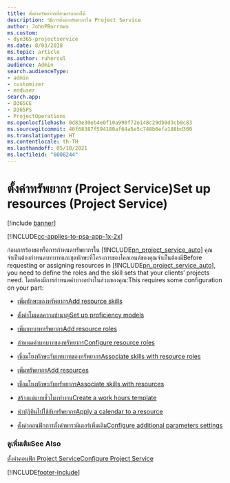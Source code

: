```yaml
---
title: ตั้งค่าทรัพยากรที่สามารถจองได้
description: วิธีการตั้งค่าทรัพยากรใน Project Service
author: JohnPBurrows
ms.custom:
- dyn365-projectservice
ms.date: 8/03/2018
ms.topic: article
ms.author: ruhercul
audience: Admin
search.audienceType:
- admin
- customizer
- enduser
search.app:
- D365CE
- D365PS
- ProjectOperations
ms.openlocfilehash: 0d83e30eb4e0f10a990f72e148c29db9d3cb0c83
ms.sourcegitcommit: 40f68387f594180af64a5e5c748b6efa188bd300
ms.translationtype: HT
ms.contentlocale: th-TH
ms.lasthandoff: 05/10/2021
ms.locfileid: "6008244"
---
```

# <a name="set-up-resources-project-service"></a><span data-ttu-id="f60ce-103">ตั้งค่าทรัพยากร (Project Service)</span><span class="sxs-lookup"><span data-stu-id="f60ce-103">Set up resources (Project Service)</span></span>

[!include [banner](../includes/psa-now-project-operations.md)]

[!INCLUDE[cc-applies-to-psa-app-1x-2x](../includes/cc-applies-to-psa-app-1x-2x.md)]

<span data-ttu-id="f60ce-104">ก่อนการร้องขอหรือการกำหนดทรัพยากรใน [!INCLUDE[pn_project_service_auto](../includes/pn-project-service-auto.md)] คุณจำเป็นต้องกำหนดบทบาทและชุดทักษะที่โครงการของไคลเอนต์ของคุณจำเป็นต้องมี</span><span class="sxs-lookup"><span data-stu-id="f60ce-104">Before requesting or assigning resources in [!INCLUDE[pn_project_service_auto](../includes/pn-project-service-auto.md)], you need to define the roles and the skill sets that your clients’ projects need.</span></span> <span data-ttu-id="f60ce-105">โดยต้องมีการกำหนดค่าบางอย่างในส่วนของคุณ:</span><span class="sxs-lookup"><span data-stu-id="f60ce-105">This requires some configuration on your part:</span></span>  
  
-   [<span data-ttu-id="f60ce-106">เพิ่มทักษะของทรัพยากร</span><span class="sxs-lookup"><span data-stu-id="f60ce-106">Add resource skills</span></span>](../psa/add-resource-skills.md)  
  
-   [<span data-ttu-id="f60ce-107">ตั้งค่าโมเดลความชำนาญ</span><span class="sxs-lookup"><span data-stu-id="f60ce-107">Set up proficiency models</span></span>](../psa/set-up-proficiency-models.md)  
  
-   [<span data-ttu-id="f60ce-108">เพิ่มบทบาททรัพยากร</span><span class="sxs-lookup"><span data-stu-id="f60ce-108">Add resource roles</span></span>](../psa/add-resource-roles.md)  
  
-   [<span data-ttu-id="f60ce-109">กำหนดค่าบทบาทของทรัพยากร</span><span class="sxs-lookup"><span data-stu-id="f60ce-109">Configure resource roles</span></span>](../psa/configure-resource-roles.md)  
  
-   [<span data-ttu-id="f60ce-110">เชื่อมโยงทักษะกับบทบาทของทรัพยากร</span><span class="sxs-lookup"><span data-stu-id="f60ce-110">Associate skills with resource roles</span></span>](../psa/associate-skills-with-resource-roles.md)  
  
-   [<span data-ttu-id="f60ce-111">เพิ่มทรัพยากร</span><span class="sxs-lookup"><span data-stu-id="f60ce-111">Add resources</span></span>](../psa/add-resources.md)  
  
-   [<span data-ttu-id="f60ce-112">เชื่อมโยงทักษะกับทรัพยากร</span><span class="sxs-lookup"><span data-stu-id="f60ce-112">Associate skills with resources</span></span>](../psa/associate-skills-with-resources.md)  
  
-   [<span data-ttu-id="f60ce-113">สร้างแม่แบบชั่วโมงทำงาน</span><span class="sxs-lookup"><span data-stu-id="f60ce-113">Create a work hours template</span></span>](../psa/create-work-hours-template.md)  
  
-   [<span data-ttu-id="f60ce-114">นำปฏิทินไปใช้กับทรัพยากร</span><span class="sxs-lookup"><span data-stu-id="f60ce-114">Apply a calendar to a resource</span></span>](../psa/apply-calendar-resource.md)  
  
-   [<span data-ttu-id="f60ce-115">ตั้งค่าคอนฟิกการตั้งค่าพารามิเตอร์เพิ่มเติม</span><span class="sxs-lookup"><span data-stu-id="f60ce-115">Configure additional parameters settings</span></span>](../psa/configure-additional-parameters-settings.md)  
  
### <a name="see-also"></a><span data-ttu-id="f60ce-116">ดูเพิ่มเติม</span><span class="sxs-lookup"><span data-stu-id="f60ce-116">See Also</span></span>  
 [<span data-ttu-id="f60ce-117">ตั้งค่าคอนฟิก Project Service</span><span class="sxs-lookup"><span data-stu-id="f60ce-117">Configure Project Service</span></span>](../psa/configure.md)


[!INCLUDE[footer-include](../includes/footer-banner.md)]